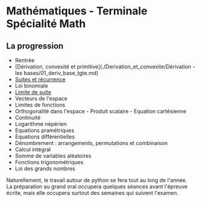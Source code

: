 # Mathématiques - Terminale Spécialité Math



## La progression

* Rentrée
* [Dérivation, convexité et primitive](./Derivation_et_convexite/Dérivation - les bases/01_deriv_base_tgte.md)
* [Suites et récurrence](./Suites_et_recurrence/Suites_bases/01_Rappels_sur_les_suites.md)
* Loi binomiale
* [Limite de suite](./Limite_de_suite/Limite_suite_base/01_Limite_d_une_suite.md)
* Vecteurs de l'espace
* Limites de fonctions
* Orthogonalité dans l'espace - Produit scalaire - Equation cartésienne
* Continuité
* Logarithme népérien
* Equations pramétriques
* Equations différentielles
* Dénombrement : arrangements, permutations et combinaison
* Calcul intégral
* Somme de variables aléatoires
* Fonctions trigonométriques
* Loi des grands nombres

Naturellement, le travail autour de python se fera tout au long de l'année.</br>
La préparation au grand oral occupera quelques séances avant l'épreuve écrite, mais elle occupera surtout des semaines qui suivent l'examen.
